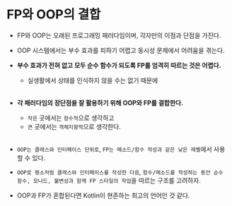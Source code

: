 # FP와 OOP의 결합
  * FP와 OOP는 오래된 프로그래밍 패러다임이며, 각자만의 이점과 단점을 가진다.
  * OOP 시스템에서는 부수 효과를 피하기 어렵고 동시성 문제에서 어려움을 겪는다.
  * **부수 효과가 전혀 없고 모두 순수 함수가 되도록 FP를 엄격히 따르는 것은 어렵다.**
    * 실생활에서 상태를 인식하지 않을 수는 없기 때문에
    <br>
    
  * **각 패러다임의 장단점을 잘 활용하기 위해 OOP와 FP를 결합한다.**
    * ```작은``` 곳에서는 ```함수적```으로 생각하고
    * ```큰``` 곳에서는 ```객체지향적```으로 생각한다.
    <br>
    
  * ```OOP는 클래스와 인터페이스 단위로```, ```FP는 메소드/함수 작성과 같은 낮은 레벨```에서 사용할 수 있다.
  * ```OOP로 평소처럼 클래스와 인터페이스를 작성한 다음```, ```함수/메소드를 작성하는 동안 순수 함수, 모나드, 불변성과 함께 FP 스타일의 작업```을 따르는 구조를 고려하자.
  * OOP과 FP가 혼합된다면 Kotlin이 현존하는 최고의 언어인 것 같다.
